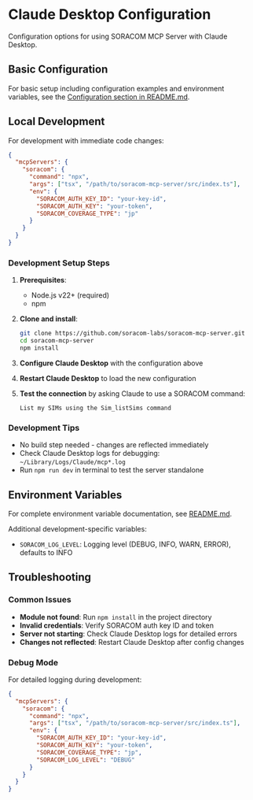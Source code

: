# Claude Desktop Configuration

Configuration options for using SORACOM MCP Server with Claude Desktop.

## Basic Configuration

For basic setup including configuration examples and environment variables, see the [Configuration section in README.md](../README.md#configuration).

## Local Development

For development with immediate code changes:

```json
{
  "mcpServers": {
    "soracom": {
      "command": "npx",
      "args": ["tsx", "/path/to/soracom-mcp-server/src/index.ts"],
      "env": {
        "SORACOM_AUTH_KEY_ID": "your-key-id",
        "SORACOM_AUTH_KEY": "your-token",
        "SORACOM_COVERAGE_TYPE": "jp"
      }
    }
  }
}
```

### Development Setup Steps

1. **Prerequisites**:
   - Node.js v22+ (required)
   - npm

2. **Clone and install**:

   ```bash
   git clone https://github.com/soracom-labs/soracom-mcp-server.git
   cd soracom-mcp-server
   npm install
   ```

3. **Configure Claude Desktop** with the configuration above

4. **Restart Claude Desktop** to load the new configuration

5. **Test the connection** by asking Claude to use a SORACOM command:
   ```
   List my SIMs using the Sim_listSims command
   ```

### Development Tips

- No build step needed - changes are reflected immediately
- Check Claude Desktop logs for debugging: `~/Library/Logs/Claude/mcp*.log`
- Run `npm run dev` in terminal to test the server standalone

## Environment Variables

For complete environment variable documentation, see [README.md](../README.md#environment-variables).

Additional development-specific variables:

- `SORACOM_LOG_LEVEL`: Logging level (DEBUG, INFO, WARN, ERROR), defaults to INFO

## Troubleshooting

### Common Issues

- **Module not found**: Run `npm install` in the project directory
- **Invalid credentials**: Verify SORACOM auth key ID and token
- **Server not starting**: Check Claude Desktop logs for detailed errors
- **Changes not reflected**: Restart Claude Desktop after config changes

### Debug Mode

For detailed logging during development:

```json
{
  "mcpServers": {
    "soracom": {
      "command": "npx",
      "args": ["tsx", "/path/to/soracom-mcp-server/src/index.ts"],
      "env": {
        "SORACOM_AUTH_KEY_ID": "your-key-id",
        "SORACOM_AUTH_KEY": "your-token",
        "SORACOM_COVERAGE_TYPE": "jp",
        "SORACOM_LOG_LEVEL": "DEBUG"
      }
    }
  }
}
```
